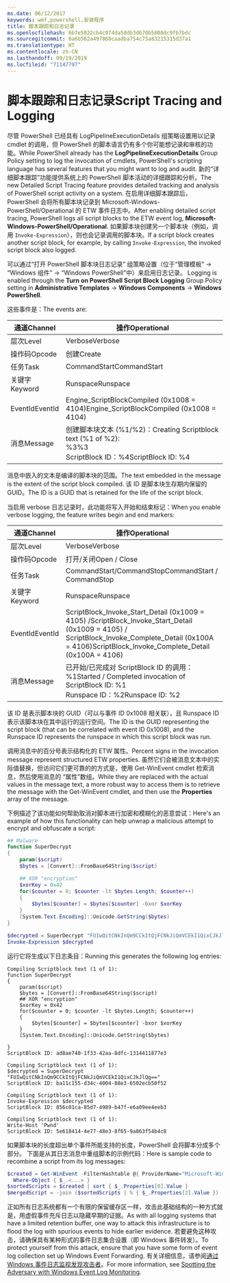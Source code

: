 ```yaml
---
ms.date: 06/12/2017
keywords: wmf,powershell,安装程序
title: 脚本跟踪和日志记录
ms.openlocfilehash: 6b7e5022cb4c974da5ddb3d670b5808dc9fb7bdc
ms.sourcegitcommit: 0a6b562a497860caadba754c75a83215315d37a1
ms.translationtype: HT
ms.contentlocale: zh-CN
ms.lasthandoff: 09/19/2019
ms.locfileid: "71147797"
---
```

# <a name="script-tracing-and-logging"></a><span data-ttu-id="3c9a2-103">脚本跟踪和日志记录</span><span class="sxs-lookup"><span data-stu-id="3c9a2-103">Script Tracing and Logging</span></span>

<span data-ttu-id="3c9a2-104">尽管 PowerShell 已经具有 LogPipelineExecutionDetails  组策略设置用以记录 cmdlet 的调用，但 PowerShell 的脚本语言仍有多个你可能想记录和审核的功能。</span><span class="sxs-lookup"><span data-stu-id="3c9a2-104">While PowerShell already has the **LogPipelineExecutionDetails** Group Policy setting to log the invocation of cmdlets, PowerShell's scripting language has several features that you might want to log and audit.</span></span> <span data-ttu-id="3c9a2-105">新的“详细脚本跟踪”功能提供系统上的 PowerShell 脚本活动的详细跟踪和分析。</span><span class="sxs-lookup"><span data-stu-id="3c9a2-105">The new Detailed Script Tracing feature provides detailed tracking and analysis of PowerShell script activity on a system.</span></span> <span data-ttu-id="3c9a2-106">在启用详细脚本跟踪后，PowerShell 会将所有脚本块记录到 Microsoft-Windows-PowerShell/Operational  的 ETW 事件日志中。</span><span class="sxs-lookup"><span data-stu-id="3c9a2-106">After enabling detailed script tracing, PowerShell logs all script blocks to the ETW event log, **Microsoft-Windows-PowerShell/Operational**.</span></span> <span data-ttu-id="3c9a2-107">如果脚本块创建另一个脚本块（例如，调用 `Invoke-Expression`），则也会记录调用的脚本块。</span><span class="sxs-lookup"><span data-stu-id="3c9a2-107">If a script block creates another script block, for example, by calling `Invoke-Expression`, the invoked script block also logged.</span></span>

<span data-ttu-id="3c9a2-108">可以通过“打开 PowerShell 脚本块日志记录”  组策略设置（位于“管理模板” -> “Windows 组件” -> “Windows PowerShell”中）来启用日志记录。   </span><span class="sxs-lookup"><span data-stu-id="3c9a2-108">Logging is enabled through the **Turn on PowerShell Script Block Logging** Group Policy setting in **Administrative Templates** -> **Windows Components** -> **Windows PowerShell**.</span></span>

<span data-ttu-id="3c9a2-109">这些事件是：</span><span class="sxs-lookup"><span data-stu-id="3c9a2-109">The events are:</span></span>

| <span data-ttu-id="3c9a2-110">通道</span><span class="sxs-lookup"><span data-stu-id="3c9a2-110">Channel</span></span> |                               <span data-ttu-id="3c9a2-111">操作</span><span class="sxs-lookup"><span data-stu-id="3c9a2-111">Operational</span></span>                               |
| ------- | ----------------------------------------------------------------------- |
| <span data-ttu-id="3c9a2-112">层次</span><span class="sxs-lookup"><span data-stu-id="3c9a2-112">Level</span></span>   | <span data-ttu-id="3c9a2-113">Verbose</span><span class="sxs-lookup"><span data-stu-id="3c9a2-113">Verbose</span></span>                                                                 |
| <span data-ttu-id="3c9a2-114">操作码</span><span class="sxs-lookup"><span data-stu-id="3c9a2-114">Opcode</span></span>  | <span data-ttu-id="3c9a2-115">创建</span><span class="sxs-lookup"><span data-stu-id="3c9a2-115">Create</span></span>                                                                  |
| <span data-ttu-id="3c9a2-116">任务</span><span class="sxs-lookup"><span data-stu-id="3c9a2-116">Task</span></span>    | <span data-ttu-id="3c9a2-117">CommandStart</span><span class="sxs-lookup"><span data-stu-id="3c9a2-117">CommandStart</span></span>                                                            |
| <span data-ttu-id="3c9a2-118">关键字</span><span class="sxs-lookup"><span data-stu-id="3c9a2-118">Keyword</span></span> | <span data-ttu-id="3c9a2-119">Runspace</span><span class="sxs-lookup"><span data-stu-id="3c9a2-119">Runspace</span></span>                                                                |
| <span data-ttu-id="3c9a2-120">EventId</span><span class="sxs-lookup"><span data-stu-id="3c9a2-120">EventId</span></span> | <span data-ttu-id="3c9a2-121">Engine_ScriptBlockCompiled (0x1008 = 4104)</span><span class="sxs-lookup"><span data-stu-id="3c9a2-121">Engine_ScriptBlockCompiled (0x1008 = 4104)</span></span>                              |
| <span data-ttu-id="3c9a2-122">消息</span><span class="sxs-lookup"><span data-stu-id="3c9a2-122">Message</span></span> | <span data-ttu-id="3c9a2-123">创建脚本块文本 (%1/%2)：</span><span class="sxs-lookup"><span data-stu-id="3c9a2-123">Creating Scriptblock text (%1 of %2):</span></span> </br> <span data-ttu-id="3c9a2-124">%3</span><span class="sxs-lookup"><span data-stu-id="3c9a2-124">%3</span></span> </br> <span data-ttu-id="3c9a2-125">ScriptBlock ID：%4</span><span class="sxs-lookup"><span data-stu-id="3c9a2-125">ScriptBlock ID: %4</span></span> |


<span data-ttu-id="3c9a2-126">消息中嵌入的文本是编译的脚本块的范围。</span><span class="sxs-lookup"><span data-stu-id="3c9a2-126">The text embedded in the message is the extent of the script block compiled.</span></span> <span data-ttu-id="3c9a2-127">该 ID 是脚本块生存期内保留的 GUID。</span><span class="sxs-lookup"><span data-stu-id="3c9a2-127">The ID is a GUID that is retained for the life of the script block.</span></span>

<span data-ttu-id="3c9a2-128">当启用 verbose 日志记录时，此功能将写入开始和结束标记：</span><span class="sxs-lookup"><span data-stu-id="3c9a2-128">When you enable verbose logging, the feature writes begin and end markers:</span></span>

| <span data-ttu-id="3c9a2-129">通道</span><span class="sxs-lookup"><span data-stu-id="3c9a2-129">Channel</span></span> |                                 <span data-ttu-id="3c9a2-130">操作</span><span class="sxs-lookup"><span data-stu-id="3c9a2-130">Operational</span></span>                                |
| ------- | -------------------------------------------------------------------------- |
| <span data-ttu-id="3c9a2-131">层次</span><span class="sxs-lookup"><span data-stu-id="3c9a2-131">Level</span></span>   | <span data-ttu-id="3c9a2-132">Verbose</span><span class="sxs-lookup"><span data-stu-id="3c9a2-132">Verbose</span></span>                                                                    |
| <span data-ttu-id="3c9a2-133">操作码</span><span class="sxs-lookup"><span data-stu-id="3c9a2-133">Opcode</span></span>  | <span data-ttu-id="3c9a2-134">打开/关闭</span><span class="sxs-lookup"><span data-stu-id="3c9a2-134">Open / Close</span></span>                                                               |
| <span data-ttu-id="3c9a2-135">任务</span><span class="sxs-lookup"><span data-stu-id="3c9a2-135">Task</span></span>    | <span data-ttu-id="3c9a2-136">CommandStart/CommandStop</span><span class="sxs-lookup"><span data-stu-id="3c9a2-136">CommandStart / CommandStop</span></span>                                                 |
| <span data-ttu-id="3c9a2-137">关键字</span><span class="sxs-lookup"><span data-stu-id="3c9a2-137">Keyword</span></span> | <span data-ttu-id="3c9a2-138">Runspace</span><span class="sxs-lookup"><span data-stu-id="3c9a2-138">Runspace</span></span>                                                                   |
| <span data-ttu-id="3c9a2-139">EventId</span><span class="sxs-lookup"><span data-stu-id="3c9a2-139">EventId</span></span> | <span data-ttu-id="3c9a2-140">ScriptBlock\_Invoke\_Start\_Detail (0x1009 = 4105) /</span><span class="sxs-lookup"><span data-stu-id="3c9a2-140">ScriptBlock\_Invoke\_Start\_Detail (0x1009 = 4105) /</span></span> </br> <span data-ttu-id="3c9a2-141">ScriptBlock\_Invoke\_Complete\_Detail (0x100A = 4106)</span><span class="sxs-lookup"><span data-stu-id="3c9a2-141">ScriptBlock\_Invoke\_Complete\_Detail (0x100A = 4106)</span></span> |
| <span data-ttu-id="3c9a2-142">消息</span><span class="sxs-lookup"><span data-stu-id="3c9a2-142">Message</span></span> | <span data-ttu-id="3c9a2-143">已开始/已完成对 ScriptBlock ID 的调用：%1</span><span class="sxs-lookup"><span data-stu-id="3c9a2-143">Started / Completed invocation of ScriptBlock ID: %1</span></span> </br> <span data-ttu-id="3c9a2-144">Runspace ID：%2</span><span class="sxs-lookup"><span data-stu-id="3c9a2-144">Runspace ID: %2</span></span> |

<span data-ttu-id="3c9a2-145">该 ID 是表示脚本块的 GUID（可以与事件 ID 0x1008 相关联），且 Runspace ID 表示该脚本块在其中运行的运行空间。</span><span class="sxs-lookup"><span data-stu-id="3c9a2-145">The ID is the GUID representing the script block (that can be correlated with event ID 0x1008), and the Runspace ID represents the runspace in which this script block was run.</span></span>

<span data-ttu-id="3c9a2-146">调用消息中的百分号表示结构化的 ETW 属性。</span><span class="sxs-lookup"><span data-stu-id="3c9a2-146">Percent signs in the invocation message represent structured ETW properties.</span></span> <span data-ttu-id="3c9a2-147">虽然它们会被消息文本中的实际值替换，但访问它们更可靠的的方式是，使用 Get-WinEvent cmdlet 检索消息，然后使用消息的  “属性”数组。</span><span class="sxs-lookup"><span data-stu-id="3c9a2-147">While they are replaced with the actual values in the message text, a more robust way to access them is to retrieve the message with the Get-WinEvent cmdlet, and then use the **Properties** array of the message.</span></span>

<span data-ttu-id="3c9a2-148">下例描述了该功能如何帮助取消对脚本进行加密和模糊化的恶意尝试：</span><span class="sxs-lookup"><span data-stu-id="3c9a2-148">Here's an example of how this functionality can help unwrap a malicious attempt to encrypt and obfuscate a script:</span></span>

```powershell
## Malware
function SuperDecrypt
{
    param($script)
    $bytes = [Convert]::FromBase64String($script)

    ## XOR "encryption"
    $xorKey = 0x42
    for($counter = 0; $counter -lt $bytes.Length; $counter++)
    {
        $bytes[$counter] = $bytes[$counter] -bxor $xorKey
    }
    [System.Text.Encoding]::Unicode.GetString($bytes)
}

$decrypted = SuperDecrypt "FUIwQitCNkInQm9CCkItQjFCNkJiQmVCEkI1QixCJkJlQg=="
Invoke-Expression $decrypted
```

<span data-ttu-id="3c9a2-149">运行它将生成以下日志条目：</span><span class="sxs-lookup"><span data-stu-id="3c9a2-149">Running this generates the following log entries:</span></span>

```Output
Compiling Scriptblock text (1 of 1):
function SuperDecrypt
{
    param($script)
    $bytes = [Convert]::FromBase64String($script)
    ## XOR "encryption"
    $xorKey = 0x42
    for($counter = 0; $counter -lt $bytes.Length; $counter++)
    {
        $bytes[$counter] = $bytes[$counter] -bxor $xorKey
    }
    [System.Text.Encoding]::Unicode.GetString($bytes)

}
ScriptBlock ID: ad8ae740-1f33-42aa-8dfc-1314411877e3

Compiling Scriptblock text (1 of 1):
$decrypted = SuperDecrypt "FUIwQitCNkInQm9CCkItQjFCNkJiQmVCEkI1QixCJkJlQg=="
ScriptBlock ID: ba11c155-d34c-4004-88e3-6502ecb50f52

Compiling Scriptblock text (1 of 1):
Invoke-Expression $decrypted
ScriptBlock ID: 856c01ca-85d7-4989-b47f-e6a09ee4eeb3

Compiling Scriptblock text (1 of 1):
Write-Host 'Pwnd'
ScriptBlock ID: 5e618414-4e77-48e3-8f65-9a863f54b4c8
```

如果脚本块的长度超出单个事件所能支持的长度，PowerShell 会将脚本分成多个部分。 <span data-ttu-id="3c9a2-151">下面是从其日志消息中重组脚本的示例代码：</span><span class="sxs-lookup"><span data-stu-id="3c9a2-151">Here is sample code to recombine a script from its log messages:</span></span>

```powershell
$created = Get-WinEvent -FilterHashtable @{ ProviderName="Microsoft-Windows-PowerShell"; Id = 4104 } |
  Where-Object { $_.<...> }
$sortedScripts = $created | sort { $_.Properties[0].Value }
$mergedScript = -join ($sortedScripts | % { $_.Properties[2].Value })
```

<span data-ttu-id="3c9a2-152">正如所有日志系统都有一个有限的保留缓存区一样，攻击此基础结构的一种方式就是，用虚假事件充斥日志以隐藏早期的证据。</span><span class="sxs-lookup"><span data-stu-id="3c9a2-152">As with all logging systems that have a limited retention buffer, one way to attack this infrastructure is to flood the log with spurious events to hide earlier evidence.</span></span> <span data-ttu-id="3c9a2-153">若要避免这种攻击，请确保具有某种形式的事件日志集合设置（即 Windows 事件转发）。</span><span class="sxs-lookup"><span data-stu-id="3c9a2-153">To protect yourself from this attack, ensure that you have some form of event log collection set up Windows Event Forwarding.</span></span> <span data-ttu-id="3c9a2-154">有关详细信息，请参阅[通过 Windows 事件日志监视发现攻击者](https://apps.nsa.gov/iaarchive/library/reports/spotting-the-adversary-with-windows-event-log-monitoring.cfm)。</span><span class="sxs-lookup"><span data-stu-id="3c9a2-154">For more information, see [Spotting the Adversary with Windows Event Log Monitoring](https://apps.nsa.gov/iaarchive/library/reports/spotting-the-adversary-with-windows-event-log-monitoring.cfm).</span></span>